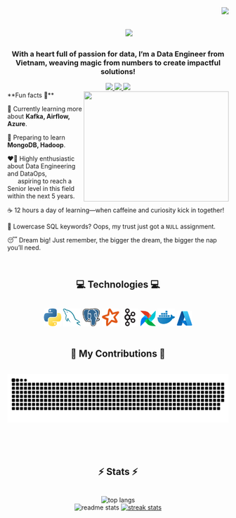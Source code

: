 <img align="right" src="https://visitor-badge.laobi.icu/badge?page_id=LNYN-1508.LNYN-1508" />

<h1 align="center">
    <img src="https://readme-typing-svg.herokuapp.com/?font=Righteous&size=35&color=0366D6&center=true&vCenter=true&width=500&height=70&duration=2000&pause=800&lines=Hello+World!+👋;+++I'm+Yen+Nhi+!;Welcome+to+my+Github+profile+!;" style="margin-left: 50px"/>
</h1>

<h3 align="center">With a heart full of passion for data, I’m a Data Engineer from Vietnam, weaving magic from numbers to create impactful solutions!</h3>

<div align="center"> 
  <a href="mailto:ynnhi1508@gmail.com">
    <img src="https://img.shields.io/badge/Gmail-333333?style=for-the-badge&logo=gmail&logoColor=red" />
  </a>
  <a href="https://www.linkedin.com/in/yen-nhi-077074270/" target="_blank">
    <img src="https://img.shields.io/badge/LinkedIn-0077B5?style=for-the-badge&logo=linkedin&logoColor=white" target="_blank" />
  </a>
  <a href=https://yennhi-1508.netlify.app/ target="_blank">
     <img src="https://img.shields.io/badge/Portfolio-FF5722?style=for-the-badge&logo=todoist&logoColor=white" target="_blank" /> 
  </a>
</div>

<img align="right" width=330 height=250 src="https://media1.giphy.com/media/v1.Y2lkPTc5MGI3NjExcTNkdHQ5d3RnNGVndXdhNmN2cjd2bjRkeTk4YW9ndWcxeGJxb2t6ZCZlcD12MV9pbnRlcm5hbF9naWZfYnlfaWQmY3Q9Zw/aYvAT2QTNL8IUpEho2/giphy.webp" />
**Fun facts 📝**

<div>

🌱 Currently learning more about **Kafka, Airflow, Azure**.

🚀 Preparing to learn **MongoDB, Hadoop**.

❤️‍🔥 Highly enthusiastic about Data Engineering and DataOps,  
&nbsp;&nbsp;&nbsp;&nbsp;&nbsp;&nbsp;aspiring to reach a Senior level in this field within the next 5 years.

☕ 12 hours a day of learning—when caffeine and curiosity kick in together!

😬 Lowercase SQL keywords? Oops, my trust just got a `NULL` assignment.

😴 Dream big! Just remember, the bigger the dream, the bigger the nap you’ll need.

</div>
<br/>
 
<h2 align="center">💻	Technologies 💻</h2>
<br/>
<div align="center">
    <img width=40 height=40 src="assets/python.png" />
    <img width=40 height=40 src="assets/mysql.png" />
    <img width=40 height=40 src="assets/postgres.png" />
    <img width=40 height=40 src="assets/spark.png" />
    <img width=40 height=40 src="assets/kafka.png" />
    <img width=35 height=35 src="assets/airflow.png" />
    <img width=40 height=40 src="assets/docker.png" />
    <img width=35 height=35 src="assets/azure.png" />
<br>
</div>

<br/>

<div align="center">
  <h2>🐍 My Contributions 🐍</h2>
  <br>
  <img alt="snake eating my contributions" src="https://raw.githubusercontent.com/LNYN-1508/LNYN-1508/output/github-contribution-grid-snake.svg" />
  
  <br/><br/><br/>
</div>

<h2 align="center">⚡ Stats ⚡</h2>
<br>
<div align=center>
  <img width=325 src="https://github-readme-stats.vercel.app/api/top-langs/?username=LNYN-1508&hide=HTML&langs_count=8&layout=compact&theme=codeSTACKr&border_radius=18&size_weight=0.5&count_weight=0.5&exclude_repo=github-readme-stats" alt="top langs" />

  <br/>

  <img src ="https://github-readme-stats.vercel.app/api?username=LNYN-1508&show_icons=true&rank_icon=github&theme=codeSTACKr&border_radius=18" alt="readme stats"/>
  <a href="https://git.io/streak-stats"><img src="https://streak-stats.demolab.com?user=LNYN-1508&theme=codeSTACKr&border_radius=18&date_format=M%20j%5B%2C%20Y%5D" alt="streak stats" /></a>
